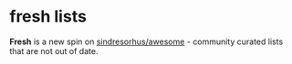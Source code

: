 # fresh lists
**Fresh** is a new spin on [sindresorhus/awesome](https://github.com/sindresorhus/awesome) - community curated lists that are not out of date.
